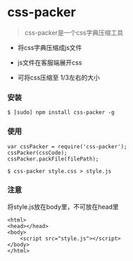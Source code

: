 css-packer
=====

> css-packer是一个css字典压缩工具

- 将css字典压缩成js文件

- js文件在客服端展开css

- 可将css压缩至 1/3左右的大小


### 安装
```
$ [sudo] npm install css-packer -g
```

### 使用
```
var cssPacker = require('css-packer');
cssPacker(cssCode);
cssPacker.packFile(filePath);
```
```
$ css-packer style.css > style.js
```

### 注意
将style.js放在body里，不可放在head里
```
<html>
<head></head>
<body>
    <script src="style.js"></script>
</body>
</html>
```
